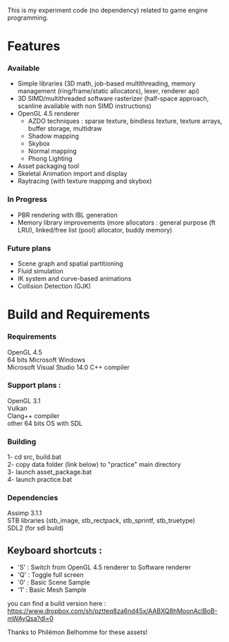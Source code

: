 This is my experiment code (no dependency) related to game engine programming.

Features
===

### Available

- Simple libraries (3D math, job-based multithreading, memory management (ring/frame/static allocators), lexer, renderer api)
- 3D SIMD/multithreaded software rasterizer (half-space approach, scanline available with non SIMD instructions)
- OpenGL 4.5 renderer 
	- AZDO techniques : sparse texture, bindless texture, texture arrays, buffer storage, multidraw
	- Shadow mapping
	- Skybox
	- Normal mapping
	- Phong Lighting
- Asset packaging tool
- Skeletal Animation import and display
- Raytracing (with texture mapping and skybox)

### In Progress

- PBR rendering with IBL generation
- Memory library improvements (more allocators : general purpose (ft LRU), linked/free list (pool) allocator, buddy memory)

### Future plans

- Scene graph and spatial partitioning
- Fluid simulation
- IK system and curve-based animations
- Collision Detection (GJK)

Build and Requirements
===

### Requirements

OpenGL 4.5  
64 bits Microsoft Windows  
Microsoft Visual Studio 14.0 C++ compiler  

### Support plans :

OpenGL 3.1  
Vulkan  
Clang++ compiler  
other 64 bits OS with SDL  

### Building

1- cd src, build.bat  
2- copy data folder (link below) to "practice" main directory  
3- launch asset_package.bat  
4- launch practice.bat  

### Dependencies

Assimp 3.1.1  
STB libraries (stb_image, stb_rectpack, stb_sprintf, stb_truetype)  
SDL2 (for sdl build)

## Keyboard shortcuts :
- 'S' : Switch from OpenGL 4.5 renderer to Software renderer
- 'Q' : Toggle full screen
- '0' : Basic Scene Sample
- '1' : Basic Mesh Sample

you can find a build version here : 
https://www.dropbox.com/sh/pztteq8za6nd45x/AABXQ8hMoonAclBoB-mWAyQsa?dl=0  

Thanks to Philémon Belhomme for these assets!
